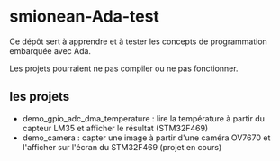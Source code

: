 # smionean-Ada-test

Ce dépôt sert à apprendre et à tester les concepts de programmation embarquée avec Ada.

Les projets pourraient ne pas compiler ou ne pas fonctionner.

## les projets
- demo_gpio_adc_dma_temperature : lire la température à partir du capteur LM35 et afficher le résultat (STM32F469)
- demo_camera : capter une image à partir d'une caméra OV7670 et l'afficher sur l'écran du STM32F469 (projet en cours)